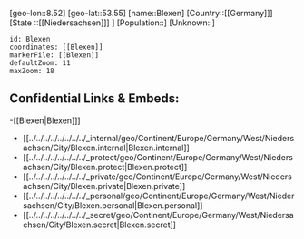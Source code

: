 ﻿---
location: [53.55,8.52]
mapzoom: [7,12] 
mapmarker: city 
type: City
tags:
- geo/City


SpocWebEntityId: 29233
isDeleted: false
confidential: public

---
[geo-lon::8.52]
[geo-lat::53.55]
[name::Blexen]
[Country::[[Germany]]]
[State ::[[Niedersachsen]]] ]
[Population::]
[Unknown::]


```leaflet
id: Blexen
coordinates: [[Blexen]]
markerFile: [[Blexen]]
defaultZoom: 11 
maxZoom: 18
```


## Confidential Links & Embeds: 
-[[Blexen|Blexen]]] 
- [[../../../../../../../../_internal/geo/Continent/Europe/Germany/West/Niedersachsen/City/Blexen.internal|Blexen.internal]] 
- [[../../../../../../../../_protect/geo/Continent/Europe/Germany/West/Niedersachsen/City/Blexen.protect|Blexen.protect]] 
- [[../../../../../../../../_private/geo/Continent/Europe/Germany/West/Niedersachsen/City/Blexen.private|Blexen.private]] 
- [[../../../../../../../../_personal/geo/Continent/Europe/Germany/West/Niedersachsen/City/Blexen.personal|Blexen.personal]] 
- [[../../../../../../../../_secret/geo/Continent/Europe/Germany/West/Niedersachsen/City/Blexen.secret|Blexen.secret]] 
